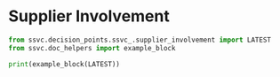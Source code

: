 # Supplier Involvement

```python exec="true" idprefix=""
from ssvc.decision_points.ssvc_.supplier_involvement import LATEST
from ssvc.doc_helpers import example_block

print(example_block(LATEST))
```
